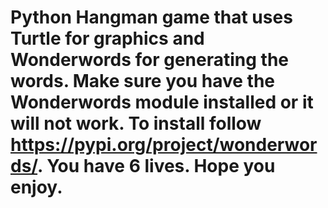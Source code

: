 # Python Hangman game that uses Turtle for graphics and Wonderwords for generating the words. Make sure you have the Wonderwords module installed or it will not work. To install follow https://pypi.org/project/wonderwords/. You have 6 lives. Hope you enjoy.
